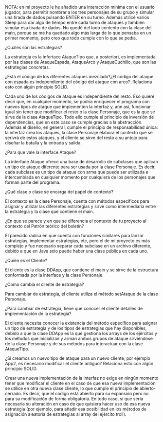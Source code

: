 NOTA: en mi proyecto le he añadido una interacción mínima con el usuario jugador, para permitir nombrar a los tres personajes de su grupo y simular una tirada de dados pulsando ENTER en su turno. Además utilicé varios Sleep para dar algo de tiempo entre cada turno de ataques y también simular esa tirada de dados. No quedé del todo contento con la clase del main, porque se me ha quedado algo más larga de lo que pensaba en un primer momento, pero creo que todo cumple con lo que se pedía. 

¿Cuáles son las estrategias?

La estrategia es la infertace AtaqueTipo que, a posteriori, es implementada por las clases de AtaqueEspada, AtaqueArco y AtaqueCuchillo, que son las estrategias concretas.

¿Está el código de los diferentes ataques mezclado?¿El código del ataque con espada es independiente del código del ataque con arco? .Relaciona esto con algún principio SOLID.

Cada uno de los códigos de ataque es independiente del resto. Eso quiere decir que, en cualquier momento, se podría enriquecer el programa con nuevos tipos de ataque que implementen la interfaz y, aún así, funcionar igual sin tener que modificar el resto o la clase Personaje, que es la que se sirve de la clase AtaqueTipo. Todo ello cumple el principio de inversión de dependencias, que en este caso se cumple gracias a la abstracción. Además el diseño, en general, cumple el principio de responsabilidad única: la interfaz crea los ataques, la clase Personaje elabora el contexto que se serivrá de estos ataques, y el cliente se sirve del resto a su antojo para diseñar la batalla y la entrada y salida.

¿Para que vale la interface Ataque?

La interface Ataque ofrece una base de desarrollo de subclases que aplican un tipo de ataque diferente para ser usada por la clase Personaje. Es decir, cada subclase es un tipo de ataque con arma que puede ser utilizada e intercambiada en cualquier momento por cualquiera de los personajes que forman parte del programa. 

¿Qué clase o clase se encarga del papel de contexto?

El contexto es la clase Personaje, cuenta con métodos específicos para asignar y utilizar las diferentes estrategias y sirve como intermediaria entre la estrategia y la clase que contiene el main.

¿En que se parece y en que se diferencia el contexto de tu proyecto al contexto del Patrón teórico del boletín?

El parecido radica en que cuenta con funciones similares para lanzar estrategias, implementar estrategias, etc, pero el de mi proyecto es más complejo y fue necesario separar cada subclase en un archivo diferente, debido a que en Java solo puede haber una clase pública en cada uno. 

¿Quién es el Cliente?

El cliente es la clase DDApp, que contiene el main y se sirve de la estructura conformada por la interface y la clase Personaje. 

¿Como cambia el cliente de estrategia?

Para cambiar de estrategia, el cliente utiliza el método setAtaque de la clase Personaje. 

¿Para cambiar de estrategia, tiene que conocer el cliente detalles de implementación de la estrategia?

El cliente necesita conocer la existencia del método específico para asignar un tipo de estrategia y de los tipos de estrategias que hay disponibles, debido a que la clase DDApp es la que gestiona los arrays de los ejércitos y los métodos que inicializan y arman ambos grupos de ataque sirviéndose de la clase Personaje y de sus métodos para interactuar con la clase AtaqueTipo. 

¿Si creamos un nuevo tipo de ataque para un nuevo cliente, por ejemplo App2, es necesario modificar el cliente antiguo? Relaciona esto con algún principio SOLID.

Crear una nueva implementación de la interfaz no exige en ningún momento tener que modificar el cliente en el caso de que esa nueva implementación se utilice en otra nueva clase cliente, lo que cumple el principio de abierto-cerrado. Es decir, que el código está abierto para su expansión pero no para su modificación de forma obligatoria. En todo caso, sí que sería necesaria su alteración en caso de que quisiera hacer uso de esa nueva estrategia (por ejemplo, para añadir esa posibilidad en los métodos de asignación aleatoria de estrategias al array del ejército troll).
